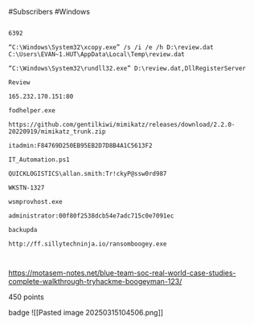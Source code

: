 #Subscribers #Windows 


```

6392

“C:\Windows\System32\xcopy.exe” /s /i /e /h D:\review.dat C:\Users\EVAN~1.HUT\AppData\Local\Temp\review.dat

“C:\Windows\System32\rundll32.exe” D:\review.dat,DllRegisterServer

Review 

165.232.170.151:80

fodhelper.exe

https://github.com/gentilkiwi/mimikatz/releases/download/2.2.0-20220919/mimikatz_trunk.zip

itadmin:F84769D250EB95EB2D7D8B4A1C5613F2

IT_Automation.ps1

QUICKLOGISTICS\allan.smith:Tr!ckyP@ssw0rd987

WKSTN-1327

wsmprovhost.exe

administrator:00f80f2538dcb54e7adc715c0e7091ec

backupda

http://ff.sillytechninja.io/ransomboogey.exe



```

https://motasem-notes.net/blue-team-soc-real-world-case-studies-complete-walkthrough-tryhackme-boogeyman-123/


450 points


badge
![[Pasted image 20250315104506.png]]







